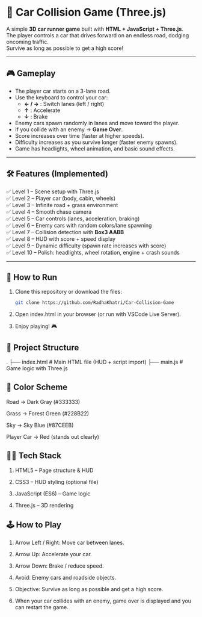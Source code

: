 # 🚗 Car Collision Game (Three.js)

A simple **3D car runner game** built with **HTML + JavaScript + Three.js**.  
The player controls a car that drives forward on an endless road, dodging oncoming traffic.  
Survive as long as possible to get a high score!

---

## 🎮 Gameplay

- The player car starts on a 3-lane road.
- Use the keyboard to control your car:
  - **← / →** : Switch lanes (left / right)
  - **↑** : Accelerate
  - **↓** : Brake
- Enemy cars spawn randomly in lanes and move toward the player.
- If you collide with an enemy → **Game Over**.
- Score increases over time (faster at higher speeds).
- Difficulty increases as you survive longer (faster enemy spawns).
- Game has headlights, wheel animation, and basic sound effects.

---

## 🛠️ Features (Implemented)

✅ Level 1 – Scene setup with Three.js  
✅ Level 2 – Player car (body, cabin, wheels)  
✅ Level 3 – Infinite road + grass environment  
✅ Level 4 – Smooth chase camera  
✅ Level 5 – Car controls (lanes, acceleration, braking)  
✅ Level 6 – Enemy cars with random colors/lane spawning  
✅ Level 7 – Collision detection with **Box3 AABB**  
✅ Level 8 – HUD with score + speed display  
✅ Level 9 – Dynamic difficulty (spawn rate increases with score)  
✅ Level 10 – Polish: headlights, wheel rotation, engine + crash sounds  

---

## 🚀 How to Run

1. Clone this repository or download the files:
   ```bash
   git clone https://github.com/RadhaKhatri/Car-Collision-Game

2. Open index.html in your browser (or run with VSCode Live Server).

3. Enjoy playing! 🎮
   
## 📂 Project Structure
.
├── index.html   # Main HTML file (HUD + script import)
├── main.js      # Game logic with Three.js

## 🎨 Color Scheme

Road → Dark Gray (#333333)

Grass → Forest Green (#228B22)

Sky → Sky Blue (#87CEEB)

Player Car → Red (stands out clearly)

## 🧑‍💻 Tech Stack

1. HTML5 – Page structure & HUD

2. CSS3 – HUD styling (optional file)

3. JavaScript (ES6) – Game logic

4. Three.js – 3D rendering

## 🕹 How to Play

1. Arrow Left / Right: Move car between lanes.

2. Arrow Up: Accelerate your car.

3. Arrow Down: Brake / reduce speed.

4. Avoid: Enemy cars and roadside objects.

5. Objective: Survive as long as possible and get a high score.

6. When your car collides with an enemy, game over is displayed and you can restart the game.

